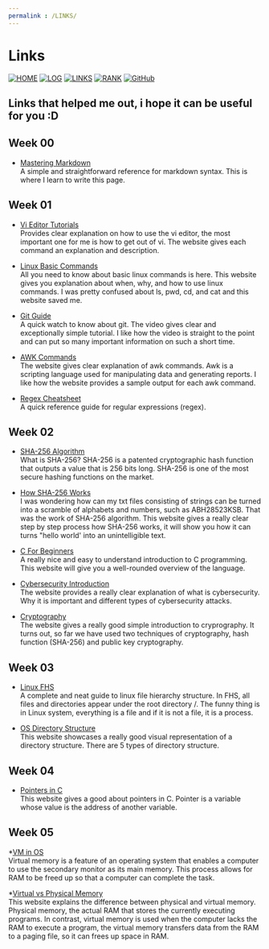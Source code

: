 ```yaml
---
permalink : /LINKS/
---
```


# Links
[![HOME](https://img.shields.io/badge/HOME-80182f?style=for-the-badge&logoColor=white)](https://rickyantowm.github.io/os212/)
[![LOG](https://img.shields.io/badge/LOG-8fa5a9?style=for-the-badge&logoColor=white)](https://raw.githubusercontent.com/rickyantowm/os212/main/TXT/mylog.txt)
[![LINKS](https://img.shields.io/badge/LINK-3a6971?style=for-the-badge&logoColor=white)](LINKS/)
[![RANK](https://img.shields.io/badge/RANK-3b3738?style=for-the-badge&logoColor=white)](https://raw.githubusercontent.com/rickyantowm/os212/main/TXT/myrank.txt)
[![GitHub](https://img.shields.io/badge/GitHub-a6474b?style=for-the-badge&logo=github&logoColor=white)](https://github.com/rickyantowm/os212/)

 
## Links that helped me out, i hope it can be useful for you :D

## Week 00

* [Mastering Markdown](https://guides.github.com/features/mastering-markdown/)<br> A simple and straightforward reference for markdown syntax. This is where I learn to write this page.

## Week 01
* [Vi Editor Tutorials](https://www.tutorialspoint.com/unix/unix-vi-editor.htm)<br> Provides clear explanation on how to use the vi editor, the most important one for me is how to get out of vi. The website gives each command an explanation and description.

* [Linux Basic Commands](https://www.hostinger.co.id/tutorial/perintah-dasar-linux)<br> All you need to know about basic linux commands is here. This website gives you explanation about when, why, and how to use linux commands. I was pretty confused about ls, pwd, cd, and cat and this website saved me.

* [Git Guide](https://www.youtube.com/watch?v=USjZcfj8yxE) <br> A quick watch to know about git. The video gives clear and exceptionally simple tutorial. I like how the video is straight to the point and can put so many important information on such a short time.

* [AWK Commands](https://www.geeksforgeeks.org/awk-command-unixlinux-examples/) <br> The website gives clear explanation of awk commands. Awk is a scripting language used for manipulating data and generating reports. I like how the website provides a sample output for each awk command.

* [Regex Cheatsheet](https://cheatography.com/davechild/cheat-sheets/regular-expressions/) <br> A quick reference guide for regular expressions (regex).


## Week 02
 
* [SHA-256 Algorithm](https://www.n-able.com/blog/sha-256-encryption) <br> What is SHA-256? SHA-256 is a patented cryptographic hash function that outputs a value that is 256 bits long. SHA-256 is one of the most secure hashing functions on the market.

* [How SHA-256 Works](https://qvault.io/cryptography/how-sha-2-works-step-by-step-sha-256/) <br> I was wondering how can my txt files consisting of strings can be turned into a scramble of alphabets and numbers, such as ABH28523KSB. That was the work of SHA-256 algorithm. This website gives a really clear step by step process how SHA-256 works, it will show you how it can turns "hello world' into an unintelligible text. 

* [C For Beginners](https://www.freecodecamp.org/news/the-c-beginners-handbook/) <br> A really nice and easy to understand introduction to C programming. This website will give you a well-rounded overview of the language.

* [Cybersecurity Introduction](https://www.javatpoint.com/what-is-cyber-security) <br> The website provides a really clear explanation of what is cybersecurity. Why it is important and different types of cybersecurity attacks. 

* [Cryptography](https://economictimes.indiatimes.com/definition/cryptography) <br> The website gives a really good simple introduction to cryprography. It turns out, so far we have used two techniques of cryptography, hash function (SHA-256) and public key cryptography.

## Week 03

* [Linux FHS](https://www.geeksforgeeks.org/linux-file-hierarchy-structure/) <br> A complete and neat guide to linux file hierarchy structure. In FHS, all files and directories appear under the root directory /. The funny thing is in Linux system, everything is a file and if it is not a file, it is a process.

* [OS Directory Structure](https://tutorialspoint.dev/computer-science/operating-systems/operating-system-structures-of-directory) <br> This website showcases a really good visual representation of a directory structure. There are 5 types of directory structure.

## Week 04

* [Pointers in C](https://www.tutorialspoint.com/cprogramming/c_pointers.htm) <br> This website gives a good about pointers in C. Pointer is a variable whose value is the address of another variable.

## Week 05

*[VM in OS](https://www.geeksforgeeks.org/virtual-memory-in-operating-system/) <br> Virtual memory is a feature of an operating system that enables a computer to use the secondary monitor as its main memory. This process allows for RAM to be freed up so that a computer can complete the task.

*[Virtual vs Physical Memory](https://pediaa.com/what-is-the-difference-between-physical-and-virtual-memory/) <br> This website explains the difference between physical and virtual memory. Physical memory, the actual RAM that stores the currently executing programs. In contrast, virtual memory is used when the computer lacks the RAM to execute a program, the virtual memory transfers data from the RAM to a paging file, so it can frees up space in RAM.
